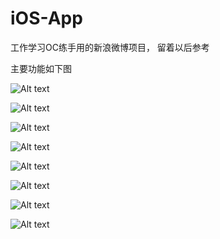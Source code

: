 # iOS-App
工作学习OC练手用的新浪微博项目， 留着以后参考

主要功能如下图

![Alt text](https://github.com/jiangding/iOS-App/blob/master/dingding/pics/4F11958F-178D-4FE4-A0E3-4398083A65A0.png)

![Alt text](https://github.com/jiangding/iOS-App/blob/master/dingding/pics/5455B325-8686-4770-A7FA-885F9AE623D6.png)

![Alt text](https://github.com/jiangding/iOS-App/blob/master/dingding/pics/9F582B8C-076D-4D64-A572-46B44A7FD381.png)

![Alt text](https://github.com/jiangding/iOS-App/blob/master/dingding/pics/4DCE9051-65B6-4D02-8DC1-0836C32765FB.png)

![Alt text](https://github.com/jiangding/iOS-App/blob/master/dingding/pics/D16377D8-2C24-4170-8A76-EF433BC180E6.png)

![Alt text](https://github.com/jiangding/iOS-App/blob/master/dingding/pics/CB886D86-67DF-4E0B-AEC6-07A9B15A2A69.png)

![Alt text](https://github.com/jiangding/iOS-App/blob/master/dingding/pics/4DCE9051-65B6-4D02-8DC1-0836C32765FB.png)

![Alt text](https://github.com/jiangding/iOS-App/blob/master/dingding/pics/4CAA0178-BFD0-4FF3-9EBF-4E77F84CCFBD.png)
